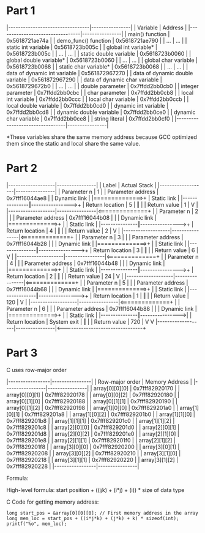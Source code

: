 # Part 1
|---------------------------------|----------------|
| Variable                        | Address        |
|---------------------------------|----------------|
| main() function                 | 0x5618721ae74a |
| demo_func() function            | 0x5618721ae790 |
| ...                             | ...            |
| static int variable             | 0x5618723b005c |
| global int variable*            | 0x5618723b005c |
| ...                             | ...            |
| static double variable          | 0x5618723b0060 |
| global double variable*         | 0x5618723b0060 |
| ...                             | ...            |
| global char variable            | 0x5618723b0068 |
| static char variable*           | 0x5618723b0068 |
| ...                             | ...            |
| data of dynamic int variable    | 0x561872967270 |
| data of dynamic double variable | 0x561872967290 |
| data of dynamic char variable   | 0x5618729672b0 |
| ...                             | ...            |
| double parameter                | 0x7ffdd2bb0cb0 |
| integer parameter               | 0x7ffdd2bb0cbc |
| char parameter                  | 0x7ffdd2bb0cb8 |
| local int variable              | 0x7ffdd2bb0ccc |
| local char variable             | 0x7ffdd2bb0ccb |
| local double variable           | 0x7ffdd2bb0cd0 |
| dynamic int variable            | 0x7ffdd2bb0cd8 |
| dynamic double variable         | 0x7ffdd2bb0ce0 |
| dynamic char variable           | 0x7ffdd2bb0ce8 |
| string literal                  | 0x7ffdd2bb0cf0 |
|---------------------------------|----------------|

*These variables share the same memory address because GCC optimized them since
 the static and local share the same value.

# Part 2
|-------------------|----------------|
| Label             | Actual Stack   |
|-------------------|----------------|
| Parameter n       | 1              |
| Parameter address | 0x7fff16044ae8 |
| Dynamic link      |                |==============>+
| Static link       |                |---------------‖---------------->+
| Return location   | 5              |               ‖                 |
| Return value      | 1              |               V                 |
|-------------------|----------------|<==============+                 |
| Parameter n       | 2              |                                 |
| Parameter address | 0x7fff16044b08 |                                 |
| Dynamic link      |                |==============>+                 |
| Static link       |                |---------------‖---------------->+
| Return location   | 4              |               ‖                 |
| Return value      | 2              |               V                 |
|-------------------|----------------|<==============+                 |
| Parameter n       | 3              |                                 |
| Parameter address | 0x7fff16044b28 |                                 |
| Dynamic link      |                |==============>+                 |
| Static link       |                |---------------‖---------------->+
| Return location   | 3              |               ‖                 |
| Return value      | 6              |               V                 |
|-------------------|----------------|<==============+                 |
| Parameter n       | 4              |                                 |
| Parameter address | 0x7fff16044b48 |                                 |
| Dynamic link      |                |==============>+                 |
| Static link       |                |---------------‖---------------->+
| Return location   | 2              |               ‖                 |
| Return value      | 24             |               V                 |
|-------------------|----------------|<==============+                 |
| Parameter n       | 5              |                                 |
| Parameter address | 0x7fff16044b68 |                                 |
| Dynamic link      |                |==============>+                 |
| Static link       |                |---------------‖---------------->+
| Return location   | 1              |               ‖                 |
| Return value      | 120            |               V                 |
|-------------------|----------------|<==============+                 |
| Parameter n       | 6              |                                 |
| Parameter address | 0x7fff16044b88 |                                 |
| Dynamic link      |                |==============>+                 |
| Static link       |                |---------------‖---------------->|
| Return location   | System exit    |               ‖                 |
| Return value      | 720            |               V                 V
|-------------------|----------------|<--------------------------------+

# Part 3
C uses row-major order

|-----------------|----------------|
| Row-major order | Memory Address |
|-----------------|----------------|
| array[0][0][0]  | 0x7fff82920170 |
| array[0][0][1]  | 0x7fff82920178 |
| array[0][0][2]  | 0x7fff82920180 |
| array[0][1][0]  | 0x7fff82920188 |
| array[0][1][1]  | 0x7fff82920190 |
| array[0][1][2]  | 0x7fff82920198 |
| array[1][0][0]  | 0x7fff829201a0 |
| array[1][0][1]  | 0x7fff829201a8 |
| array[1][0][2]  | 0x7fff829201b0 |
| array[1][1][0]  | 0x7fff829201b8 |
| array[1][1][1]  | 0x7fff829201c0 |
| array[1][1][2]  | 0x7fff829201c8 |
| array[2][0][0]  | 0x7fff829201d0 |
| array[2][0][1]  | 0x7fff829201d8 |
| array[2][0][2]  | 0x7fff829201e0 |
| array[2][1][0]  | 0x7fff829201e8 |
| array[2][1][1]  | 0x7fff829201f0 |
| array[2][1][2]  | 0x7fff829201f8 |
| array[3][0][0]  | 0x7fff82920200 |
| array[3][0][1]  | 0x7fff82920208 |
| array[3][0][2]  | 0x7fff82920210 |
| array[3][1][0]  | 0x7fff82920218 |
| array[3][1][1]  | 0x7fff82920220 |
| array[3][1][2]  | 0x7fff82920228 |
|-----------------|----------------|

Formula:

High-level formula:
start position + ((i*j*k) + (i*j) + (i)) * size of data type

C Code for getting memory address:
```
long start_pos = &array[0][0][0]; // First memory address in the array
long mem_loc = start_pos + ((i*j*k) + (j*k) + k) * sizeof(int);
printf("%o", mem_loc);
```

